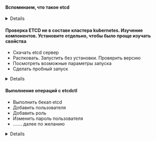#### Вспоминаем, что такое etcd 
<details>
  * Отказоустойчивая система хранения данных ключ-значение
  Держать в нечетном количестве, ибо это кластер и ноды постоянно друг друга опрашивают.
  Рекомендуется минимум 5 нод
</details>

#### Проверка ETCD не в составе кластера kubernetes. Изучение компонентов. Установите отдельно, чтобы было проще изучать свойства
* Скачать etcd сервер
* Распковать. Запустить без установки. Проверить версию
* Посмотреть возможные параметры запуска
* Сделать пробный запуск
<details>
https://github.com/etcd-io/etcd/releases/tag/v3.5.1
``` bash
https://github.com/etcd-io/etcd/releases/download/v3.5.1/etcd-v3.5.1-linux-amd64.tar.gz
tar xvzf tar xvzf etcd-v3.5.1-linux-amd64.tar.gz
cd etcd-v3.5.1-linux-amd64/
./etcd --version
./etcd -h
# Если кластер уже установлен, то порты будут заняты, поэтому в качестве эксперимента меняйте порт. Данное упражнение исключительно для поверхностного понимания работы ETCD. В кластере он будет работать в виде набора подов со значениями по-умолчанию. "Отсылка на статические поды"
./etcd --listen-client-urls=http://localhost:2379 --advertise-client-urls=http://localhost:2379
```
</details>

#### Выполнение операций с etcdctl 
* Выполнить бекап etcd
* Добавить пользователя
* Добавить роль
* Изменить пароль пользователя
* ....... далее по желанию
<details>
``` bash
param="--cert=/etc/kubernetes/pki/etcd/server.crt  --key=/etc/kubernetes/pki/etcd/server.key --cacert=/etc/kubernetes/pki/etcd/ca.crt"  
ETCDCTL_API=3 ./etcdctl $param snapshot save /data/backup  
# Можно добавить с какой ноды снимаем бекап  
ETCDCTL_API=3 ./etcdctl --endpoints https://192.168.145.28:2379 $param snapshot save /data/backup  
# Add role  
ETCDCTL_API=3 ./etcdctl $param role add testrole1  
ETCDCTL_API=3 ./etcdctl $param role list  
# Аналогично с пользователем  
## Если у вас уже настроен кластер, то можно не качать etcd и утилиту etcdctl, а запускать напрямую из пода  
kubectl exec etcd-master -n kube-system -- ETCDCTL_API=3 etcdctl -cacert /etc/kubernetes/pki/etcd/ca.crt --cert /etc/kubernetes/pki/etcd/server.crt  --key /etc/kubernetes/pki/etcd/server.key" 
```
</details>